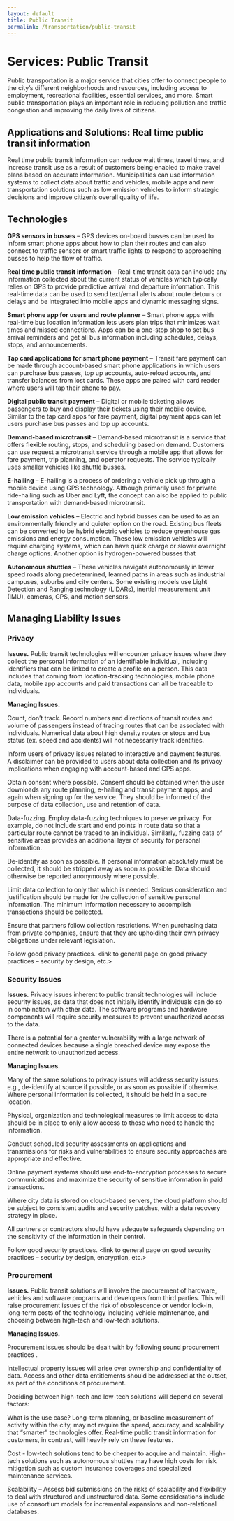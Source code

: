```yaml
---
layout: default
title: Public Transit
permalink: /transportation/public-transit
---
```

# Services: Public Transit 

Public transportation is a major service that cities offer to connect people to the city’s different neighborhoods and resources, including access to employment, recreational facilities, essential services, and more. Smart public transportation plays an important role in reducing pollution and traffic congestion and improving the daily lives of citizens.  

## Applications and Solutions: Real time public transit information 

Real time public transit information can reduce wait times, travel times, and increase transit use as a result of customers being enabled to make travel plans based on accurate information. Municipalities can use information systems to collect data about traffic and vehicles, mobile apps and new transportation solutions such as low emission vehicles to inform strategic decisions and improve citizen’s overall quality of life. 

## Technologies 

**GPS sensors in busses** – GPS devices on-board busses can be used to inform smart phone apps about how to plan their routes and can also connect to traffic sensors or smart traffic lights to respond to approaching busses to help the flow of traffic. 

**Real time public transit information** – Real-time transit data can include any information collected about the current status of vehicles which typically relies on GPS to provide predictive arrival and departure information. This real-time data can be used to send text/email alerts about route detours or delays and be integrated into mobile apps and dynamic messaging signs. 

**Smart phone app for users and route planner** – Smart phone apps with real-time bus location information lets users plan trips that minimizes wait times and missed connections. Apps can be a one-stop shop to set bus arrival reminders and get all bus information including schedules, delays, stops, and announcements. 

**Tap card applications for smart phone payment** – Transit fare payment can be made through account-based smart phone applications in which users can purchase bus passes, top up accounts, auto-reload accounts, and transfer balances from lost cards. These apps are paired with card reader where users will tap their phone to pay. 

**Digital public transit payment** – Digital or mobile ticketing allows passengers to buy and display their tickets using their mobile device. Similar to the tap card apps for fare payment, digital payment apps can let users purchase bus passes and top up accounts. 

**Demand-based microtransit** – Demand-based microtransit is a service that offers flexible routing, stops, and scheduling based on demand. Customers can use request a microtransit service through a mobile app that allows for fare payment, trip planning, and operator requests.  The service typically uses smaller vehicles like shuttle busses.  

**E-hailing** – E-hailing is a process of ordering a vehicle pick up through a mobile device using GPS technology. Although primarily used for private ride-hailing such as Uber and Lyft, the concept can also be applied to public transportation with demand-based microtransit. 

**Low emission vehicles** – Electric and hybrid busses can be used to as an environmentally friendly and quieter option on the road. Existing bus fleets can be converted to be hybrid electric vehicles to reduce greenhouse gas emissions and energy consumption. These low emission vehicles will require charging systems, which can have quick charge or slower overnight charge options. Another option is hydrogen-powered busses that  

**Autonomous shuttles** – These vehicles navigate autonomously in lower speed roads along predetermined, learned paths in areas such as industrial campuses, suburbs and city centers. Some existing models use Light Detection and Ranging technology (LiDARs), inertial measurement unit (IMU), cameras, GPS, and motion sensors. 

## Managing Liability Issues 

### Privacy  

**Issues.** Public transit technologies will encounter privacy issues where they collect the personal information of an identifiable individual, including identifiers that can be linked to create a profile on a person. This data includes that coming from location-tracking technologies, mobile phone data, mobile app accounts and paid transactions can all be traceable to individuals. 

**Managing Issues.**   

Count, don’t track.  Record numbers and directions of transit routes and volume of passengers instead of tracing routes that can be associated with individuals. Numerical data about high density routes or stops and bus status (ex. speed and accidents) will not necessarily track identities. 

Inform users of privacy issues related to interactive and payment features. A disclaimer can be provided to users about data collection and its privacy implications when engaging with account-based and GPS apps. 

Obtain consent where possible. Consent should be obtained when the user downloads any route planning, e-hailing and transit payment apps, and again when signing up for the service. They should be informed of the purpose of data collection, use and retention of data. 

Data-fuzzing. Employ data-fuzzing techniques to preserve privacy. For example, do not include start and end points in route data so that a particular route cannot be traced to an individual. Similarly, fuzzing data of sensitive areas provides an additional layer of security for personal information. 

De-identify as soon as possible.  If personal information absolutely must be collected, it should be stripped away as soon as possible. Data should otherwise be reported anonymously where possible. 

Limit data collection to only that which is needed. Serious consideration and justification should be made for the collection of sensitive personal information. The minimum information necessary to accomplish transactions should be collected. 

Ensure that partners follow collection restrictions. When purchasing data from private companies, ensure that they are upholding their own privacy obligations under relevant legislation. 

Follow good privacy practices. <link to general page on good privacy practices – security by design, etc.> 

### Security Issues 

**Issues.**  Privacy issues inherent to public transit technologies will include security issues, as data that does not initially identify individuals can do so in combination with other data. The software programs and hardware components will require security measures to prevent unauthorized access to the data.  

There is a potential for a greater vulnerability with a large network of connected devices because a single breached device may expose the entire network to unauthorized access. 

**Managing Issues.**  

Many of the same solutions to privacy issues will address security issues:  e.g., de-identify at source if possible, or as soon as possible if otherwise.  Where personal information is collected, it should be held in a secure location.   

Physical, organization and technological measures to limit access to data should be in place to only allow access to those who need to handle the information. 

Conduct scheduled security assessments on applications and transmissions for risks and vulnerabilities to ensure security approaches are appropriate and effective. 

Online payment systems should use end-to-encryption processes to secure communications and maximize the security of sensitive information in paid transactions. 

Where city data is stored on cloud-based servers, the cloud platform should be subject to consistent audits and security patches, with a data recovery strategy in place. 

All partners or contractors should have adequate safeguards depending on the sensitivity of the information in their control. 

Follow good security practices. <link to general page on good security practices – security by design, encryption, etc.> 

### Procurement 

**Issues.** Public transit solutions will involve the procurement of hardware, vehicles and software programs and developers from third parties. This will raise procurement issues of the risk of obsolescence or vendor lock-in, long-term costs of the technology including vehicle maintenance, and choosing between high-tech and low-tech solutions. 

**Managing Issues.**   

Procurement issues should be dealt with by following sound procurement practices <link to procurement Guide>. 

Intellectual property issues will arise over ownership and confidentiality of data.  Access and other data entitlements should be addressed at the outset, as part of the conditions of procurement. <link to procurement page> 

Deciding between high-tech and low-tech solutions will depend on several factors: 

What is the use case? Long-term planning, or baseline measurement of activity within the city, may not require the speed, accuracy, and scalability that “smarter” technologies offer. Real-time public transit information for customers, in contrast, will heavily rely on these features. 

Cost - low-tech solutions tend to be cheaper to acquire and maintain. High-tech solutions such as autonomous shuttles may have high costs for risk mitigation such as custom insurance coverages and specialized maintenance services. 

Scalability – Assess bid submissions on the risks of scalability and flexibility to deal with structured and unstructured data. Some considerations include use of consortium models for incremental expansions and non-relational databases. 
